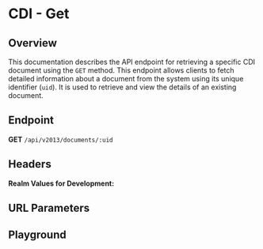 <script setup>
import SwaggerUI from "@/swagger/view/SwaggerUI.vue"
import swaggerJson from "@/swagger/json/ircc/get.json";

const swaggerSpecs = [
  { json: swaggerJson, protected: false },
];

</script>

# CDI - Get

## Overview

This documentation describes the API endpoint for retrieving a specific CDI document using the `GET` method. This endpoint allows clients to fetch detailed information about a document from the system using its unique identifier (`uid`). It is used to retrieve and view the details of an existing document.

## Endpoint
**GET** `/api/v2013/documents/:uid`

## Headers
<!--@include: @/../components/common/header/realm-accept.md-->

**Realm Values for Development:**

<!--@include: @/../components/common/realm/abs-dev.md-->
<!--@include: @/../components/common/realm/bch-dev.md-->
<!--@include: @/../components/common/realm/chm-dev.md-->

## URL Parameters
<!--@include: @/../components/common/url/uid.md-->

## Playground

<SwaggerUI :swaggerSpecs="swaggerSpecs" />
